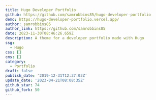 ```yaml
---
title: Hugo Developer Portfolio
github: https://github.com/samrobbins85/hugo-developer-portfolio
demo: https://hugo-developer-portfolio.vercel.app/
author: samrobbins85
author_link: https://github.com/samrobbins85
date: 2023-11-30T08:46:26.659Z
description: A theme for a developer portfolio made with Hugo
ssg:
  - Hugo
css: []
cms: []
category:
  - Portfolio
draft: false
publish_date: '2019-12-31T12:37:03Z'
update_date: '2023-04-21T08:08:35Z'
github_star: 74
github_fork: 50
---
```

